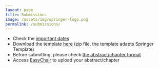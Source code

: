 ```yaml
---
layout: page
title: Submissions
image: /assets/img/springer-logo.png
permalink: /submissions/
---
```


- Check the [important dates](../important-dates/)
- Download the template [here]() (zip file, the template adapts Springer Template)
- Before submitting, please check [the abstract/chapter format]()
- Access [EasyChair]() to upload your abstract/chapter
